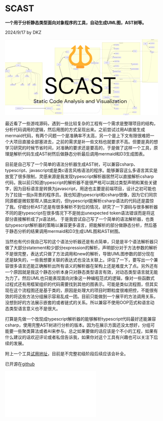 # SCAST

**一个用于分析静态类型面向对象程序的工具，自动生成UML图，AST树等。**

2024/9/17 by DKZ

![](./blogImg/scastbanner.png)


最近看了一些游戏源码，遇到一些比较复杂的工程有一个需求是整理项目的结构，分析代码调用的逻辑，然后用图的方式呈现出来。之前尝试过用AI直接生成mermaid代码，有两个问题一个是准确率不太高，另一个是上下文有限很难把一个大项目直接全部塞进去，之前的需求是补一些文档也就要求不高。但要是真的想学习研究的时候节省时间，对准确的要求还是要高的，于是做了这样一个工具，原理是解析代码生成AST树然后做静态分析最后调用mermaid和D3生成图表。  

目前是自己写了一个简单的语法分析器生成AST树，可以兼容csharp、typescript、javascript或是类c语言风格语法的程序。能够兼容这么多语言其实是放宽了很多限制，灵感来源是我发现typescript解析器居然可以直接解析csharp代码，我以前只知道typescript的解析器不是很严格可以跳过类型声明和某些关键字，因为目标语言是转换为javascript，用途也主要是前端项目，设计之初可能也为了拉拢一些js背景的程序员。我也知道typescript和csharp很像，因为它们同宗同源都是微软那帮人搞出来的，但typescript能解析csharp语法的代码还是震惊了我。仔细分析AST还是有很多解析不到位的情况，研究了一下源码与很多解析器不同的是typescript在很多情况下不是抛出unexpected token语法错误而是将这部分直接解析成了js语法树。  于是我尝试自己写了一个简单的语法解析器，也类似typescript解析器的策略以兼容更多语言，把能解析的部分做静态分析，然后基于静态分析的结果调用mermaid和D3生成UML图和AST树图。  

当然也有代价我自己写的这个语法分析器还是有点简单，只是是半个语法解析器只做了大部分statement和少部分expression的解析，声明部分对于方法参数的解析不是很完整，表达式只做了方法调用和new的解析，导致UML图参数的部分现在还是缺失的，一些我想要关联的表达式也没法关联上。评估了一下，要写出一个兼容很多语言还能正确解析出所有语义的解析器在架构上还是难度大了点。另外还有一个原因就是我这个静态分析本身只对静态类型语言有效，对动态类型语言就无能为力了。然后UML也只能表现面向对象这一种编程范式的逻辑，像对一些函数式过程式还有用框架组织的代码需要找到其他的图表示。可能是类似流程图，但其实现在这个流程图还是基于类的，原因是处理大的项目时颗粒度很难把控，不能很有效的将这些方法分组展示容易乱成一团。目前只能做到一个展平的方法调用关系，没想到好的方法展示嵌套的或者链式的关系。所以兼容不使用OOP范式和语言动态类型语言意义也不是很大。 

打算是先做一个改现成typescript解析器的能够解析typescript代码最好还能兼容csharp，使用完整AST树进行分析的版本。因为在展示方面还没太想好，分组可能要一些聚类算法或者AI来参与。总之如果要做的话应该是个不小的工程，如果有什么建议的话欢迎评论或者私信告诉我，如果你对这个工具有兴趣也可以关注下后续的发展。  

附上一个工具[试用地址](/scast/SCAST.html)，目前是不完整初级阶段后续应该会补全。  

已开源在[github](https://github.com/davidkingzyb/SCAST)

<iframe src="//player.bilibili.com/player.html?isOutside=true&aid=113289426109956&bvid=BV1QK2QYXEPW&cid=26246841742&p=1" scrolling="no" border="0" frameborder="no" framespacing="0" allowfullscreen="true"></iframe>






